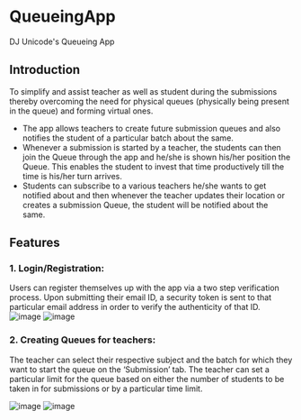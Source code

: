 # QueueingApp
DJ Unicode's Queueing App

## Introduction

To simplify and assist teacher as well as student during the submissions thereby overcoming the need for physical queues (physically being present in the queue) and forming virtual ones.
- The app allows teachers to create future submission queues and also notifies the student of a particular batch about the same.
- Whenever a submission is started by a teacher, the students can then join the Queue through the app and he/she is shown his/her position the Queue. This enables the student to invest that time productively till the time is his/her turn arrives.
- Students can subscribe to a various teachers he/she wants to get notified about and then whenever the teacher updates their location or creates a submission Queue, the student will be notified about the same.

## Features
### 1. Login/Registration:
Users can register themselves up with the app via a two step verification process. Upon submitting their email ID, a security token is sent to that particular email address in order to verify the authenticity of that ID.
![image](https://user-images.githubusercontent.com/32220881/40468526-46d216be-5f4b-11e8-8d24-a6fbf29afc60.png)
![image](https://user-images.githubusercontent.com/32220881/40469178-42f26f4c-5f4d-11e8-81dc-cc5df71bae97.png)

### 2. Creating Queues for teachers:
The teacher can select their respective subject and the batch for which they want to start the queue on the ‘Submission’ tab. The teacher can set a particular limit for the queue based on either the number of students to be taken in for submissions or by a particular time limit.

![image](https://user-images.githubusercontent.com/32220881/40469295-aa7173ac-5f4d-11e8-965f-307dbe2dd10e.png)
![image](https://user-images.githubusercontent.com/32220881/40469327-cce45c1a-5f4d-11e8-9cbc-30bff4c9fd97.png)
